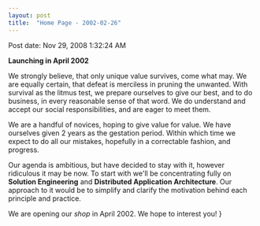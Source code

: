 ```yaml
---
layout: post
title:  "Home Page - 2002-02-26"
---
```


Post date: Nov 29, 2008 1:32:24 AM

**Launching in April 2002**

We strongly believe, that only unique value survives, come what may. We are equally certain, that defeat is merciless in pruning the unwanted. With survival as the litmus test, we prepare ourselves to give our best, and to do business, in every reasonable sense of that word. We do understand and accept our social responsibilities, and are eager to meet them.

We are a handful of novices, hoping to give value for value. We have ourselves given 2 years as the gestation period. Within which time we expect to do all our mistakes, hopefully in a correctable fashion, and progress.

Our agenda is ambitious, but have decided to stay with it, however ridiculous it may be now. To start with we'll be concentrating fully on **Solution Engineering** and **Distributed Application Architecture**. Our approach to it would be to simplify and clarify the motivation behind each principle and practice.

We are opening our *shop* in April 2002. We hope to interest you!
}
